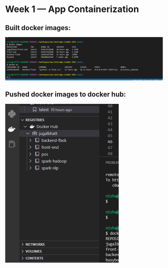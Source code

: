 # Week 1 — App Containerization

## Built docker images:
<img src="https://github.com/jugalkishorebhatt/aws-bootcamp-cruddur-2023/blob/main/images/docker%20images_ps.png">

## Pushed docker images to docker hub:
<img src="https://github.com/jugalkishorebhatt/aws-bootcamp-cruddur-2023/blob/main/images/docker_push_images.png">
